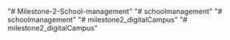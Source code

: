 "# Milestone-2-School-management" 
"# schoolmanagement" 
"# schoolmanagement" 
"# milestone2_digitalCampus" 
"# milestone2_digitalCampus" 
